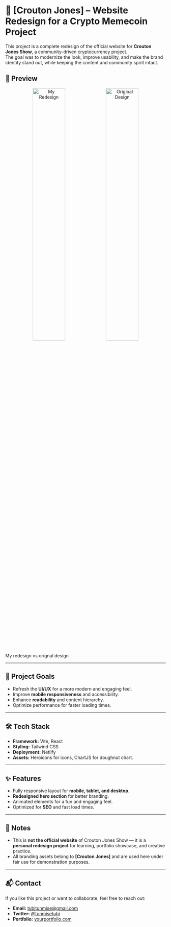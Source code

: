 # 🚀 [Crouton Jones] – Website Redesign for a Crypto Memecoin Project

This project is a complete redesign of the official website for **Crouton Jones Show**, a community-driven cryptocurrency project.  
The goal was to modernize the look, improve usability, and make the brand identity stand out, while keeping the content and community spirit intact.

## 📸 Preview
<p align="center">
  <img src="https://croutonjonesshow.netlify.app/screenshot.png" alt="My Redesign" width="45%">
  <img src="https://croutonjonesshow.netlify.app/screenshot2.png" alt="Original Design" width="45%">
</p>
My redesign vs orignal design

---

## 🎯 Project Goals
- Refresh the **UI/UX** for a more modern and engaging feel.
- Improve **mobile responsiveness** and accessibility.
- Enhance **readability** and content hierarchy.
- Optimize performance for faster loading times.

---

## 🛠 Tech Stack
- **Framework:** Vite, React
- **Styling:** Tailwind CSS
- **Deployment:** Netlify
- **Assets:** Heroicons for icons, ChartJS for doughnut chart.

---

## ✨ Features
- Fully responsive layout for **mobile, tablet, and desktop**.
- **Redesigned hero section** for better branding.
- Animated elements for a fun and engaging feel.
- Optimized for **SEO** and fast load times.

---

## 📌 Notes
- This is **not the official website** of Crouton Jones Show — it is a **personal redesign project** for learning, portfolio showcase, and creative practice.
- All branding assets belong to **[Crouton Jones]** and are used here under fair use for demonstration purposes.

---

## 📬 Contact
If you like this project or want to collaborate, feel free to reach out:
- **Email:** tubitunmise@gmail.com
- **Twitter:** [@tunmisetubi](https://twitter.com/tunmisetubi)
- **Portfolio:** [yourportfolio.com](https://yourportfolio.com)
